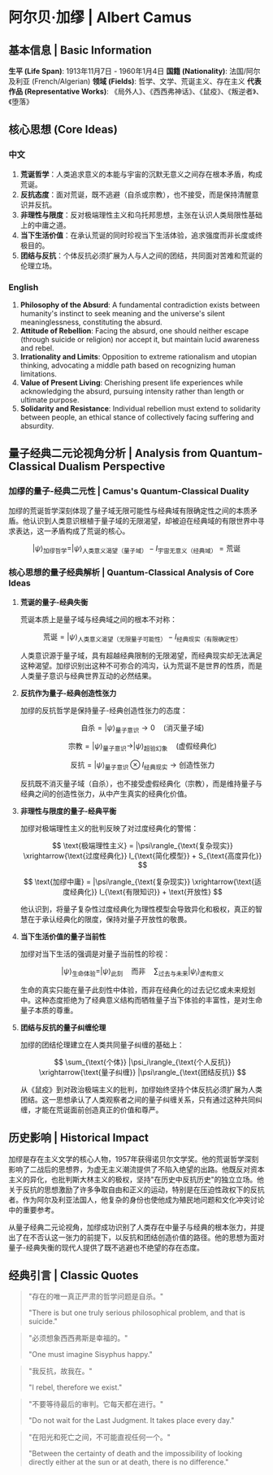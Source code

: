 # 阿尔贝·加缪 | Albert Camus

## 基本信息 | Basic Information

**生平 (Life Span)**: 1913年11月7日 - 1960年1月4日
**国籍 (Nationality)**: 法国/阿尔及利亚 (French/Algerian)
**领域 (Fields)**: 哲学、文学、荒诞主义、存在主义
**代表作品 (Representative Works)**: 《局外人》、《西西弗神话》、《鼠疫》、《叛逆者》、《堕落》

## 核心思想 (Core Ideas)

### 中文
1. **荒诞哲学**：人类追求意义的本能与宇宙的沉默无意义之间存在根本矛盾，构成荒诞。
2. **反抗态度**：面对荒诞，既不逃避（自杀或宗教），也不接受，而是保持清醒意识并反抗。
3. **非理性与限度**：反对极端理性主义和乌托邦思想，主张在认识人类局限性基础上的中庸之道。
4. **当下生活价值**：在承认荒诞的同时珍视当下生活体验，追求强度而非长度或终极目的。
5. **团结与反抗**：个体反抗必须扩展为人与人之间的团结，共同面对苦难和荒诞的伦理立场。

### English
1. **Philosophy of the Absurd**: A fundamental contradiction exists between humanity's instinct to seek meaning and the universe's silent meaninglessness, constituting the absurd.
2. **Attitude of Rebellion**: Facing the absurd, one should neither escape (through suicide or religion) nor accept it, but maintain lucid awareness and rebel.
3. **Irrationality and Limits**: Opposition to extreme rationalism and utopian thinking, advocating a middle path based on recognizing human limitations.
4. **Value of Present Living**: Cherishing present life experiences while acknowledging the absurd, pursuing intensity rather than length or ultimate purpose.
5. **Solidarity and Resistance**: Individual rebellion must extend to solidarity between people, an ethical stance of collectively facing suffering and absurdity.

## 量子经典二元论视角分析 | Analysis from Quantum-Classical Dualism Perspective

### 加缪的量子-经典二元性 | Camus's Quantum-Classical Duality

加缪的荒诞哲学深刻体现了量子域无限可能性与经典域有限确定性之间的本质矛盾。他认识到人类意识根植于量子域的无限渴望，却被迫在经典域的有限世界中寻求表达，这一矛盾构成了荒诞的核心。

$$
|\psi\rangle_{\text{加缪哲学}} = |\psi\rangle_{\text{人类意义渴望（量子域）}} - I_{\text{宇宙无意义（经典域）}} = \text{荒诞}
$$

### 核心思想的量子经典解析 | Quantum-Classical Analysis of Core Ideas

1. **荒诞的量子-经典失衡**

   荒诞本质上是量子域与经典域之间的根本不对称：

   $$
   \text{荒诞} = |\psi\rangle_{\text{人类意义渴望（无限量子可能性）}} - I_{\text{经典现实（有限确定性）}}
   $$

   人类意识源于量子域，具有超越经典限制的无限渴望，而经典现实却无法满足这种渴望。加缪识别出这种不可弥合的鸿沟，认为荒诞不是世界的性质，而是人类量子意识与经典世界互动的必然结果。

2. **反抗作为量子-经典创造性张力**

   加缪的反抗哲学是保持量子-经典创造性张力的态度：

   $$
   \text{自杀} = |\psi\rangle_{\text{量子意识}} \rightarrow 0 \quad \text{(消灭量子域)}
   $$

   $$
   \text{宗教} = |\psi\rangle_{\text{量子意识}} \rightarrow |\psi\rangle_{\text{超验幻象}} \quad \text{(虚假经典化)}
   $$

   $$
   \text{反抗} = |\psi\rangle_{\text{量子意识}} \otimes I_{\text{经典现实}} \rightarrow \text{创造性张力}
   $$

   反抗既不消灭量子域（自杀），也不接受虚假经典化（宗教），而是维持量子与经典之间的创造性张力，从中产生真实的经典化价值。

3. **非理性与限度的量子-经典平衡**

   加缪对极端理性主义的批判反映了对过度经典化的警惕：

   $$
   \text{极端理性主义} = |\psi\rangle_{\text{复杂现实}} \xrightarrow{\text{过度经典化}} I_{\text{简化模型}} + S_{\text{高度异化}}
   $$

   $$
   \text{加缪中庸} = |\psi\rangle_{\text{复杂现实}} \xrightarrow{\text{适度经典化}} I_{\text{有限知识}} + \text{开放性}
   $$

   他认识到，将量子复杂性过度经典化为理性模型会导致异化和极权，真正的智慧在于承认经典化的限度，保持对量子开放性的敬畏。

4. **当下生活价值的量子当前性**

   加缪对当下生活的强调是对量子当前性的珍视：

   $$
   |\psi\rangle_{\text{生命体验}} = |\psi\rangle_{\text{此刻}} \quad \text{而非} \quad \sum_{\text{过去与未来}} |\psi_i\rangle_{\text{虚构意义}}
   $$

   生命的真实只能在量子此刻性中体验，而非在经典化的过去记忆或未来规划中。这种态度拒绝为了经典意义结构而牺牲量子当下体验的丰富性，是对生命量子本质的尊重。

5. **团结与反抗的量子纠缠伦理**

   加缪的团结伦理建立在人类共同量子纠缠的基础上：

   $$
   \sum_{\text{个体}} |\psi_i\rangle_{\text{个人反抗}} \xrightarrow{\text{量子纠缠}} |\psi\rangle_{\text{团结反抗}}
   $$

   从《鼠疫》到对政治极端主义的批判，加缪始终坚持个体反抗必须扩展为人类团结。这一思想承认了人类观察者之间的量子纠缠关系，只有通过这种共同纠缠，才能在荒诞面前创造真正的价值和尊严。

## 历史影响 | Historical Impact

加缪是存在主义文学的核心人物，1957年获得诺贝尔文学奖。他的荒诞哲学深刻影响了二战后的思想界，为虚无主义潮流提供了不陷入绝望的出路。他既反对资本主义的异化，也批判斯大林主义的极权，坚持"在历史中反抗历史"的独立立场。他关于反抗的思想激励了许多争取自由和正义的运动，特别是在压迫性政权下的反抗者。作为阿尔及利亚法国人，他复杂的身份也使他成为殖民地问题和文化冲突讨论中的重要参考。

从量子经典二元论视角，加缪成功识别了人类存在中量子与经典的根本张力，并提出了在不否认这一张力的前提下，以反抗和团结创造价值的路径。他的思想为面对量子-经典失衡的现代人提供了既不逃避也不绝望的存在态度。

## 经典引言 | Classic Quotes

> "存在的唯一真正严肃的哲学问题是自杀。"
>
> "There is but one truly serious philosophical problem, and that is suicide."

> "必须想象西西弗斯是幸福的。"
>
> "One must imagine Sisyphus happy."

> "我反抗，故我在。"
>
> "I rebel, therefore we exist."

> "不要等待最后的审判。它每天都在进行。"
>
> "Do not wait for the Last Judgment. It takes place every day."

> "在阳光和死亡之间，不可能直视任何一个。"
>
> "Between the certainty of death and the impossibility of looking directly either at the sun or at death, there is no difference."